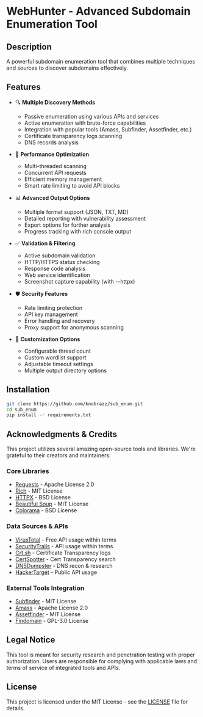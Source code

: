 # WebHunter - Advanced Subdomain Enumeration Tool

## Description
A powerful subdomain enumeration tool that combines multiple techniques and sources to discover subdomains effectively.

## Features
- 🔍 **Multiple Discovery Methods**
  - Passive enumeration using various APIs and services
  - Active enumeration with brute-force capabilities
  - Integration with popular tools (Amass, Subfinder, Assetfinder, etc.)
  - Certificate transparency logs scanning
  - DNS records analysis

- 🚀 **Performance Optimization**
  - Multi-threaded scanning
  - Concurrent API requests
  - Efficient memory management
  - Smart rate limiting to avoid API blocks

- 📊 **Advanced Output Options**
  - Multiple format support (JSON, TXT, MD)
  - Detailed reporting with vulnerability assessment
  - Export options for further analysis
  - Progress tracking with rich console output

- ✅ **Validation & Filtering**
  - Active subdomain validation
  - HTTP/HTTPS status checking
  - Response code analysis
  - Web service identification
  - Screenshot capture capability (with --httpx)

- 🛡️ **Security Features**
  - Rate limiting protection
  - API key management
  - Error handling and recovery
  - Proxy support for anonymous scanning

- 🔧 **Customization Options**
  - Configurable thread count
  - Custom wordlist support
  - Adjustable timeout settings
  - Multiple output directory options

## Installation
```bash
git clone https://github.com/knobrazz/sub_enum.git
cd sub_enum
pip install -r requirements.txt
```

## Acknowledgments & Credits

This project utilizes several amazing open-source tools and libraries. We're grateful to their creators and maintainers:

### Core Libraries
- [Requests](https://github.com/psf/requests) - Apache License 2.0
- [Rich](https://github.com/Textualize/rich) - MIT License
- [HTTPX](https://github.com/encode/httpx) - BSD License
- [Beautiful Soup](https://www.crummy.com/software/BeautifulSoup/) - MIT License
- [Colorama](https://github.com/tartley/colorama) - BSD License

### Data Sources & APIs
- [VirusTotal](https://www.virustotal.com/gui/home/search) - Free API usage within terms
- [SecurityTrails](https://securitytrails.com/) - API usage within terms
- [Crt.sh](https://crt.sh/) - Certificate Transparency logs
- [CertSpotter](https://sslmate.com/certspotter/) - Cert Transparency search
- [DNSDumpster](https://dnsdumpster.com/) - DNS recon & research
- [HackerTarget](https://hackertarget.com/) - Public API usage

### External Tools Integration
- [Subfinder](https://github.com/projectdiscovery/subfinder) - MIT License
- [Amass](https://github.com/OWASP/Amass) - Apache License 2.0
- [Assetfinder](https://github.com/tomnomnom/assetfinder) - MIT License
- [Findomain](https://github.com/Findomain/Findomain) - GPL-3.0 License

## Legal Notice
This tool is meant for security research and penetration testing with proper authorization. Users are responsible for complying with applicable laws and terms of service of integrated tools and APIs.

## License
This project is licensed under the MIT License - see the [LICENSE](LICENSE) file for details.

